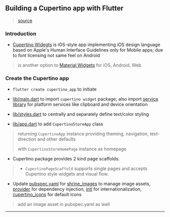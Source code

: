 
## Building a Cupertino app with Flutter

> [source](https://codelabs.developers.google.com/codelabs/flutter-cupertino/index.html?index=..%2F..index#0)

### Introduction

* [Cupertino Widegts](https://docs.flutter.io/flutter/cupertino/cupertino-library.html) is iOS-style app implementing iOS design language based on Apple's Human Interface Guidelines only for Mobile apps; due to font licensing not same feel on Android

> is another option to [Material Widgets](https://docs.flutter.io/flutter/material/material-library.html) for iOS, Android, Web


### Create the Cupertino app

* `flutter create cupertino_app` to initiate

* [lib/main.dart](./cupertino_app/lib/main.dart) to import `cupertino widget` package; also import [service library](https://docs.flutter.io/flutter/services/services-library.html) for platform services like clipboard and device orientation

* [lib/styles.dart](./cupertino_app/lib/styles.dart) to centrally and separately define text/color styling

* [lib/app.dart](./cupertino_app/lib/app.dart) to add `CupertinoStoreApp` class

> returning `CupertinoApp` instance providing theming, navigation, text-direction and other defaults
>
> with `CupertinoStoreHomePage` instance as homepage

* Cupertino package provides 2 kind page scaffolds.

> * `CupertinoPageScaffold` supports single pages and accepts Cupertino style widgets and visual flow.

* Update [pubspec.yaml](./cupertino_app/pubspec.yaml) for [shrine_images](https://pub.dev/packages/shrine_images) to manage image assets, [provider](https://pub.dev/packages/provider) for dependency injection, [intl](https://pub.dev/packages/intl) for internationalization, [cupertino_icons](https://pub.dev/packages/cupertino_icons) for default icons

> add an image asset in pubspec.yaml as well

---
